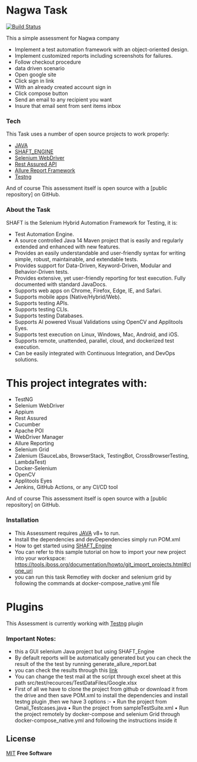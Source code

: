 # Nagwa Task


[![Build Status](https://travis-ci.org/joemccann/dillinger.svg?branch=master)](https://travis-ci.org/joemccann/dillinger)

This a simple assessment for Nagwa company

*	Implement a test automation framework with an object-oriented design. 
*	Implement customized reports including screenshots for failures. 
*	Follow checkout procedure
* data driven scenario
*	Open google site
* Click sign in link
* With an already created account sign in
* Click compose button
* Send an email to any recipient you want
*	Insure that email sent from sent items inbox



### Tech

This Task  uses a number of open source projects to work properly:

* [JAVA](https://www.java.com/en/download/)
* [SHAFT_ENGINE](https://github.com/MohabMohie/SHAFT_ENGINE)
* [Selenium WebDriver](https://www.selenium.dev/documentation/en/)
* [Rest Assured API ](http://rest-assured.io/) 
* [Allure Report Framework](http://allure.qatools.ru/)
* [Testng](https://testng.org/)

And of course This assessment itself is open source with a [public repository]
 on GitHub.
 
### About the Task 
SHAFT is the Selenium Hybrid Automation Framework for Testing, it is:
- Test Automation Engine.
- A source controlled Java 14 Maven project that is easily and regularly extended and enhanced with new features.
- Provides an easily understandable and user-friendly syntax for writing simple, robust, maintainable, and extendable tests.
- Provides support for Data-Driven, Keyword-Driven, Modular and Behavior-Driven tests.
- Provides extensive, yet user-friendly reporting for test execution.
Fully documented with standard JavaDocs.
- Supports web apps on Chrome, Firefox, Edge, IE, and Safari.
- Supports mobile apps (Native/Hybrid/Web).
- Supports testing APIs.
- Supports testing CLIs.
- Supports testing Databases.
- Supports AI powered Visual Validations using OpenCV and Applitools Eyes.
- Supports test execution on Linux, Windows, Mac, Android, and iOS.
- Supports remote, unattended, parallel, cloud, and dockerized test execution.
- Can be easily integrated with Continuous Integration, and DevOps solutions.

# This project integrates with:
- TestNG
- Selenium WebDriver
- Appium
- Rest Assured
- Cucumber
- Apache POI
- WebDriver Manager
- Allure Reporting
- Selenium Grid
- Zalenium (SauceLabs, BrowserStack, TestingBot, CrossBrowserTesting, LambdaTest)
- Docker-Selenium
- OpenCV
- Applitools Eyes
- Jenkins, GitHub Actions, or any CI/CD tool

And of course This assessment itself is open source with a [public repository]
 on GitHub.

### Installation

- This Assessment requires [JAVA](https://www.java.com/en/download/) v8+ to run.
- Install the dependencies and devDependencies simply run POM.xml 
- How to get started using [SHAFT_Engine](https://github.com/MohabMohie/SHAFT_ENGINE/)
- You can refer to this sample tutorial on how to import your new project into your workspace: https://tools.jboss.org/documentation/howto/git_import_projects.html#clone_uri
- you can run this task Remotley with docker and selenium grid by following the commands at docker-compose_native.yml file

# Plugins

This Assessment is currently working with [Testng](http://dl.bintray.com/testng-team/testng-eclipse-release/) plugin




### Important Notes:
- this a GUI selenium Java project but using SHAFT_Engine 
- By default reports will be automatically generated but you can check the result of the the test by running generate_allure_report.bat
- you can check the results through this [link](https://drive.google.com/file/d/1NGMnt_EYjbR0kA09c7-oerDJ2ozxzM0b/view?usp=sharing)
-	You can change the test mail at the script through excel sheet at this path src/test/recources/TestDataFiles/Google.xlsx  
-	First of all we have to clone the project from github or download it from the drive and then save POM.xml to install the dependencies and install testng plugin ,then we have 3 options :-
•	Run the project from Gmail_Testcases.java
•	Run the project from sampleTestSuite.xml
•	Run the project remotely by docker-compose and selenium Grid  through docker-compose_native.yml and following the instructions inside it


License
----

[MIT](https://opensource.org/licenses/MIT/)
**Free Software** 
